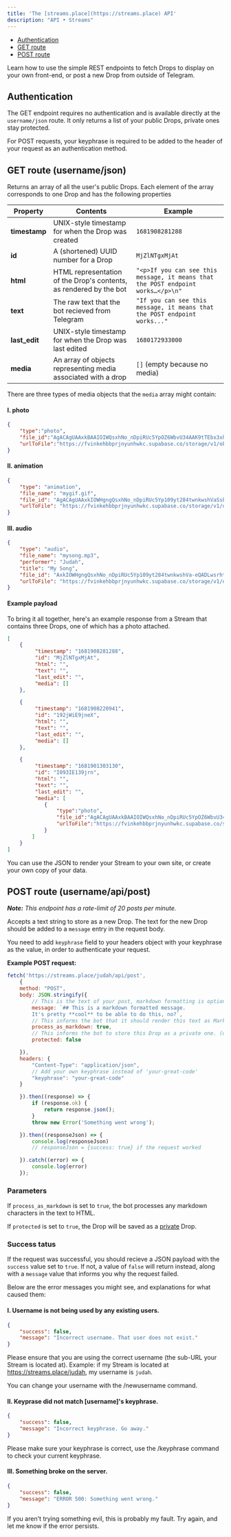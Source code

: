 ```yaml
---
title: 'The [streams.place](https://streams.place) API'
description: "API • Streams"
---
```


<div id="menu">
    <ul>     
        <li><a href="#authentication"> Authentication </a></li>
		<li> <a href="#get-route-usernamejson"> GET route </a>
		<li> <a href="#post-route-usernameapipost"> POST route </a>
    </ul>
</div>


Learn how to use the simple REST endpoints to fetch Drops to display on your own front-end, or post a new Drop from outside of Telegram.


## Authentication 

The GET endpoint requires no authentication and is available directly at the `username/json` route. It only returns a list of your public Drops, private ones stay protected.

For POST requests, your keyphrase is required to be added to the header of your request as an authentication method.

## GET route (username/json) 

Returns an array of all the user's public Drops. Each element of the array corresponds to one Drop and has the following properties

| Property | Contents | Example |
|-|-|-|
| **timestamp** | UNIX-style timestamp for when the Drop was created | `1681908281288` |
| **id** | A (shortened) UUID number for a Drop | `MjZlNTgxMjAt` |
| **html** | HTML representation of the Drop's contents, as rendered by the bot | `"<p>If you can see this message, it means that the POST endpoint works…</p>\n"` |
| **text** | The raw text that the bot recieved from Telegram | `"If you can see this message, it means that the POST endpoint works..."` |
| **last_edit** | UNIX-style timestamp for when the Drop was last edited | `1680172933000` |
| **media** | An array of objects representing media associated with a drop | `[]` (empty because no media) |

There are three types of media objects that the `media` array might contain:

#### I. photo

```json 
{
    "type":"photo",
    "file_id":"AgACAgUAAxkBAAIOIWQsxhNo_nDpiRUc5YpOZ6WbvU34AAK9tTEbx3xhVaSsb-2Mkd7zAQADAgADeQADLwQ",
    "urlToFile":"https://fvinkehbbprjnyunhwkc.supabase.co/storage/v1/object/public/stream-images/beta/AgACAgUAAxkBAAIOIWQsxhNo_nDpiRUc5YpOZ6WbvU34AAK9tTEbx3xhVaSsb-2Mkd7zAQADAgADeQADLwQ.jpg"
}
```

#### II. animation

```json
{
    "type": "animation",
    "file_name": "mygif.gif",
    "file_id": "AgACAgUAAxkIOWHgngQsxhNo_nDpiRUc5Yp109yt284twnkwshVaSsb-2Mkd7sgsrgADeQADLwQ",
    "urlToFile": "https://fvinkehbbprjnyunhwkc.supabase.co/storage/v1/object/public/stream-images/beta/AgACAgUAAxkIOWHgngQsxhNo_nDpiRUc5Yp109yt284twnkwshVaSsb-2Mkd7sgsrgADeQADLwQ.gif"
}
```

#### III. audio

```json
{
    "type": "audio",
    "file_name": "mysong.mp3",
    "performer": "Judah",
    "title": "My Song",
    "file_id": "AxkIOWHgngQsxhNo_nDpiRUc5Yp109yt284twnkwshVa-eQADLwsrht23tgs",
    "urlToFile": "https://fvinkehbbprjnyunhwkc.supabase.co/storage/v1/object/public/stream-images/beta/AxkIOWHgngQsxhNo_nDpiRUc5Yp109yt284twnkwshVa-eQADLwsrht23tgs.ogg"
}
```

#### Example payload
To bring it all together, here's an example response from a Stream that contains three Drops, one of which has a photo attached.

```json
[
	{
		 "timestamp": "1681908281288",
		 "id": "MjZlNTgxMjAt", 
		 "html": "",
		 "text": "",
		 "last_edit": "",
		 "media": []
	},

	{
		 "timestamp": "1681908220941",
		 "id": "192jWiE9jneX", 
		 "html": "",
		 "text": "",
		 "last_edit": "",
		 "media": []
	},

	{
		 "timestamp": "1681901303130",
		 "id": "I093IE139jrn", 
		 "html": "",
		 "text": "",
		 "last_edit": "",
		 "media": [
			{
			    "type":"photo",
			    "file_id":"AgACAgUAAxkBAAIOIWQsxhNo_nDpiRUc5YpOZ6WbvU34AAK9tTEbx3xhVaSsb-2Mkd7zAQADAgADeQADLwQ",
			    "urlToFile":"https://fvinkehbbprjnyunhwkc.supabase.co/storage/v1/object/public/stream-images/beta/AgACAgUAAxkBAAIOIWQsxhNo_nDpiRUc5YpOZ6WbvU34AAK9tTEbx3xhVaSsb-2Mkd7zAQADAgADeQADLwQ.jpg"
			}
		]
	}
]
```

You can use the JSON to render your Stream to your own site, or create your own copy of your data. 

## POST route (username/api/post)

***Note:** This endpoint has a rate-limit of 20 posts per minute.*

Accepts a text string to store as a new Drop. The text for the new Drop should be added to a `message` entry in the request body.

You need to add `keyphrase` field to your headers object with your keyphrase as the value, in order to authenticate your request. 

**Example POST request:**

```javascript
fetch('https://streams.place/judah/api/post',
    {
    method: "POST",
    body: JSON.stringify({
        // This is the text of your post, markdown formatting is optional, of course. 
        message: `## This is a markdown formatted message.
        It's pretty **cool** to be able to do this, no?`,
        // This informs the bot that it should render this text as Markdown. (default: true)
        process_as_markdown: true,
        // This informs the bot to store this Drop as a private one. (default: false)
        protected: false

    }),
    headers: {
        "Content-Type": "application/json",
        // Add your own keyphrase instead of 'your-great-code'
        "keyphrase": "your-great-code"
    }

    }).then((response) => {
        if (response.ok) {
            return response.json();
        }
        throw new Error('Something went wrong');

    }).then((responseJson) => {
        console.log(responseJson)
        // responseJson = {success: true} if the request worked

    }).catch((error) => {
        console.log(error)
    });
```

### Parameters
If `process_as_markdown` is set to `true`, the bot processes any markdown characters in the text to HTML.

If `protected` is set to `true`, the Drop will be saved as a [private](/commands#protect) Drop.


### Success tatus
If the request was successful, you should recieve a JSON payload with the `success` value set to `true`. If not, a value of `false` will return instead, along with a `message` value that informs you why the request failed. 

Below are the error messages you might see, and explanations for what caused them:

#### I. Username is not being used by any existing users.

```json
{ 
	"success": false, 
	"message": "Incorrect username. That user does not exist."
}
```
Please ensure that you are using the correct username (the sub-URL your Stream is located at). Example: if my Stream is located at https://streams.place/judah, my username is `judah`.

You can change your username with the /newusername command.


#### II. Keyprase did not match [username]'s keyphrase.

```json
{ 
	"success": false, 
	"message": "Incorrect keyphrase. Go away."
}
```
Please make sure your keyphrase is correct, use the /keyphrase command to check your current keyphrase.


#### III. Something broke on the server. 

```json
{ 
	"success": false, 
	"message": "ERROR 500: Something went wrong."
}
```
If you aren't trying something evil, this is probably my fault. Try again, and let me know if the error persists.
